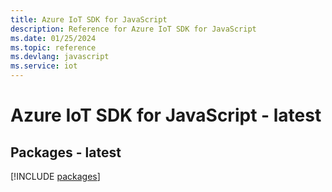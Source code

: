 ```yaml
---
title: Azure IoT SDK for JavaScript
description: Reference for Azure IoT SDK for JavaScript
ms.date: 01/25/2024
ms.topic: reference
ms.devlang: javascript
ms.service: iot
---
```

# Azure IoT SDK for JavaScript - latest
## Packages - latest
[!INCLUDE [packages](iot-index.md)]
